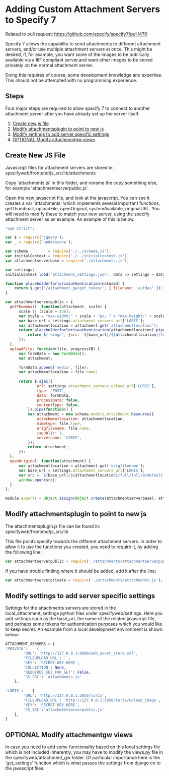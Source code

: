# Adding Custom Attachment Servers to Specify 7

Related to pull request: https://github.com/specify/specify7/pull/470

Specify 7 allows the capability to send attachments to different
attachment servers, and/or use multiple attachment servers at once. 
This might be desired, if, for example, you want some of the images 
to be publically available via a IIIF compliant server,and want other 
images to be stored privately on the normal attachment server.

Doing this requires of course, some development knowledge and expertise. This should not be attempted with no programming experience.

## Steps

Four major steps are required to allow specify 7 to connect to another attachment server after you have already set up the server itself. 
1. [Create new js file](#create-new-js-file)
2. [Modify attachmentsplugin to point to new js](#modify-attachmentsplugin-to-point-to-new-js)
3. [Modify settings to add server specific settings](#modify-settings-to-add-server-specific-settins)
4. [OPTIONAL Modify attachmentgw views](#modify-attachmentgw-views)

## Create New JS File
Javascript files for attachment servers are stored in:
specifyweb/frontend/js_src/lib/attachments

Copy 'attachments.js' in this folder, and rename the copy something else,
for example 'attachmentserverpublic.js'.

Open the new javascript file, and look at the javascript. You can see it creates a var 'attachments' which implements several important functions, getThumbnail, uploadFile, openOriginal, systemAvailable, originalURL. You will need to modify these to match your new server, using the specify attachment server as an example. An example of this is below.

```javascript
"use strict";

var $ = require('jquery');
var _ = require('underscore');

var schema         = require('./../schema.js');
var initialContext = require('./../initialcontext.js');
var attachmentserverbase = require('./attachments.js');

var settings;
initialContext.load('attachment_settings.json', data => settings = data);

function placeholderforlorisauthentication(notused) {
    return $.get('/attachment_gw/get_token/', { filename: 'asfdas' });
}

var attachmentserverpublic = {
  getThumbnail: function(attachment, scale) {
      scale || (scale = 256);
      var style = "max-width:" + scale + "px; " + "max-height:" + scale + "px;";
      var base_url = settings.attachment_servers_url['LORIS'];
      var attachmentlocation = attachment.get('attachmentlocation');
      return placeholderforlorisauthentication(attachmentlocation).pipe(function(token) {
          return $('<img>', {src: `${base_url}/${attachmentlocation}/full/${scale},/0/default.jpg`, style: style});
      });
  },
  uploadFile: function(file, progressCB) {
      var formData = new FormData();
      var attachment;

      formData.append('media', file);
      var attachmentlocation = file.name;
      
      return $.ajax({
              url: settings.attachment_servers_upload_url['LORIS'],
              type: 'POST',
              data: formData,
              processData: false,
              contentType: false,
          }).pipe(function() {
          var attachment = new schema.models.Attachment.Resource({
              attachmentlocation: attachmentlocation,
              mimetype: file.type,
              origfilename: file.name,
              ispublic: 1,
              servername: 'LORIS',
          });
          return attachment;
      });
  },
  openOriginal: function(attachment) {
      var attachmentlocation = attachment.get('origfilename');
      var base_url = settings.attachment_servers_url['LORIS'];
      var src = `${base_url}/${attachmentlocation}/full/full/0/default.jpg`;
      window.open(src);
  }
};

module.exports = Object.assign(Object.create(attachmentserverbase), attachmentserverpublic);

```

## Modify attachmentsplugin to point to new js
The attachmentsplugin.js file can be found in:
specifyweb/frontend/js_src/lib

This file points specify towards the different attachment servers. 
In order to allow it to use the functions you created, you need to require it, by adding the following line:
```javascript
var attachmentserverpublic = require('./attachments/attachmentserverpublic.js');
```

If you have trouble finding where it should be added, add it after the line:
```javascript
var attachmentserverprivate = require('./attachments/attachments.js');
```

## Modify settings to add server specific settings
Settings for the attachments servers are stored in the local_attachment_settings python files under specifyweb/settings. Here you add settings such as the base_url, the name of the related javascript file, and perhaps some tokens for authentication purposes which you would like to keep secret. An example from a local development environment is shown below:
```python
ATTACHMENT_SERVERS = {
'PRIVATE':    {
        'URL': 'http://127.0.0.1:8080/web_asset_store.xml',
        'FILEUPLOAD_URL': '',
        'KEY': 'SECRET-KEY-HERE',
        'COLLECTION': None,
        'REQUIRES_KEY_FOR_GET': False,
        'JS_SRC': 'attachments.js'
    },
    
'LORIS':    {
        'URL': 'http://127.0.0.1:5050/loris',
        'FILEUPLOAD_URL': 'http://127.0.0.1:5050/loris/upload_image',
        'KEY': 'SECRET-KEY-HERE',
        'JS_SRC':'attachmentserverpublic.js'
    },
}
```

## OPTIONAL Modify attachmentgw views
In case you need to add some functionality based on this local settings file which is not included inherently, you may have to modify the views.py file in the specifyweb/attachment_gw folder. Of particular importance here is the 'get_settings' function which is what passes the settings from django on to the javascript files. 


